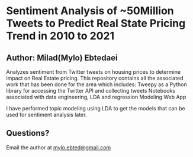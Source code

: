 # Sentiment Analysis of ~50Million Tweets to Predict Real State Pricing Trend in 2010 to 2021
## Author: Milad(Mylo) Ebtedaei
Analyzes sentiment from Twitter tweets on housing prices to determine impact on Real Estate pricing.
This repository contains all the associated work that has been done for the area which includes:
Tweepy as a Python library for accessing the Twitter API and collecting tweets
Notebooks associated with data engineering, LDA and regression Modeling
Web App

I have performed topic modeling using LDA to get the models that can be used for sentiment analysis later.
## Questions?
Email the author at mylo.ebted@gmail.com
